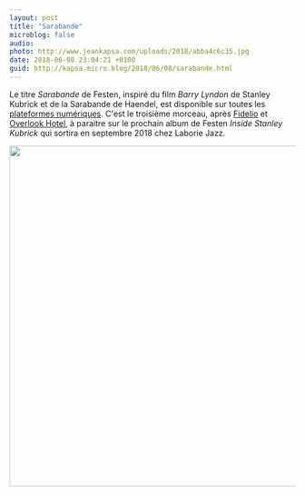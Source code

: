 ```yaml
---
layout: post
title: "Sarabande"
microblog: false
audio: 
photo: http://www.jeankapsa.com/uploads/2018/abba4c6c35.jpg
date: 2018-06-08 23:04:21 +0100
guid: http://kapsa.micro.blog/2018/06/08/sarabande.html
---
```

Le titre _Sarabande_ de Festen, inspiré du film _Barry Lyndon_ de Stanley Kubrick et de la Sarabande de Haendel, est disponible sur toutes les [plateformes numériques](http://smarturl.it/Sarabande_Festen). C'est le troisième morceau, après [Fidelio](http://jeankapsa.com/2018/04/03/fidelio.html) et [Overlook Hotel](http://jeankapsa.com/2018/05/11/overlook-hotel.html), à paraitre sur le prochain album de Festen _Inside Stanley Kubrick_ qui sortira en septembre 2018 chez Laborie Jazz.

<img src="http://www.jeankapsa.com/uploads/2018/abba4c6c35.jpg" width="600" height="600" />
